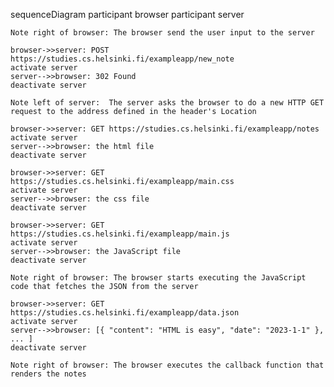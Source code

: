 sequenceDiagram
    participant browser
    participant server

    Note right of browser: The browser send the user input to the server

    browser->>server: POST https://studies.cs.helsinki.fi/exampleapp/new_note
    activate server
    server-->>browser: 302 Found
    deactivate server

    Note left of server:  The server asks the browser to do a new HTTP GET request to the address defined in the header's Location

    browser->>server: GET https://studies.cs.helsinki.fi/exampleapp/notes
    activate server
    server-->>browser: the html file
    deactivate server

    browser->>server: GET https://studies.cs.helsinki.fi/exampleapp/main.css
    activate server
    server-->>browser: the css file
    deactivate server

    browser->>server: GET https://studies.cs.helsinki.fi/exampleapp/main.js
    activate server
    server-->>browser: the JavaScript file
    deactivate server

    Note right of browser: The browser starts executing the JavaScript code that fetches the JSON from the server

    browser->>server: GET https://studies.cs.helsinki.fi/exampleapp/data.json
    activate server
    server-->>browser: [{ "content": "HTML is easy", "date": "2023-1-1" }, ... ]
    deactivate server

    Note right of browser: The browser executes the callback function that renders the notes
